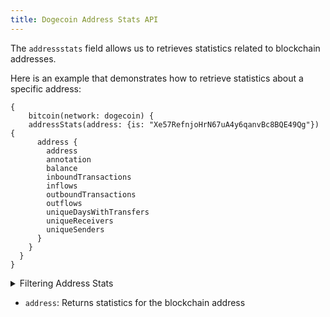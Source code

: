 ```yaml
---
title: Dogecoin Address Stats API
---
```


<head>
<meta name="title" content="Dogecoin Address Stats API"/>
<meta name="description" content="Get address balance and history on the Dogecoin blockchain. Also, get address balance and history for tokens on the Dogecoin blockchain."/>
<meta name="keywords" content="Dogecoin api, Dogecoin python api, Dogecoin nft api, Dogecoin scan api, Dogecoin matic api, Dogecoin api docs, Dogecoin crypto api, Dogecoin blockchain api,matic network api"/>
<meta name="robots" content="index, follow"/>
<meta http-equiv="Content-Type" content="text/html; charset=utf-8"/>
<meta name="language" content="English"/>

<!-- Open Graph / Facebook -->
<meta property="og:type" content="website" />
<meta property="og:title" content="Dogecoin  Address Stats API" />
<meta property="og:description" content="Get address balance and history on the Dogecoin   blockchain. Also, get address balance and history for tokens or NFTs on the Dogecoin blockchain." />

<!-- Twitter -->
<meta property="twitter:card" content="summary_large_image" />
<meta property="twitter:title" content="Dogecoin Address Stats API" />
<meta property="twitter:description" content="Get address balance and history on the Dogecoin blockchain. Also, get address balance and history for tokens or NFTs on the Dogecoin blockchain." />
</head>

The `addressstats` field allows us to retrieves statistics related to blockchain addresses.

Here is an example that demonstrates how to retrieve statistics about a specific address:

```
{
    bitcoin(network: dogecoin) {
    addressStats(address: {is: "Xe57RefnjoHrN67uA4y6qanvBc8BQE49Qg"}) {
      address {
        address
        annotation
        balance
        inboundTransactions
        inflows
        outboundTransactions
        outflows
        uniqueDaysWithTransfers
        uniqueReceivers
        uniqueSenders
      }
    }
  }
}

```

<details>
<summary>Filtering Address Stats</summary>

-   `address`: Filter by a specific address or a list of addresses
-   `options`:  Filter returned data by ordering, limiting, and constraining it. Available fields: `asc`, `ascByInteger`, `desc`, `descByInteger`, `limit`, `limitBy`, `offset`.

</details>

-   `address`: Returns statistics for the blockchain address
